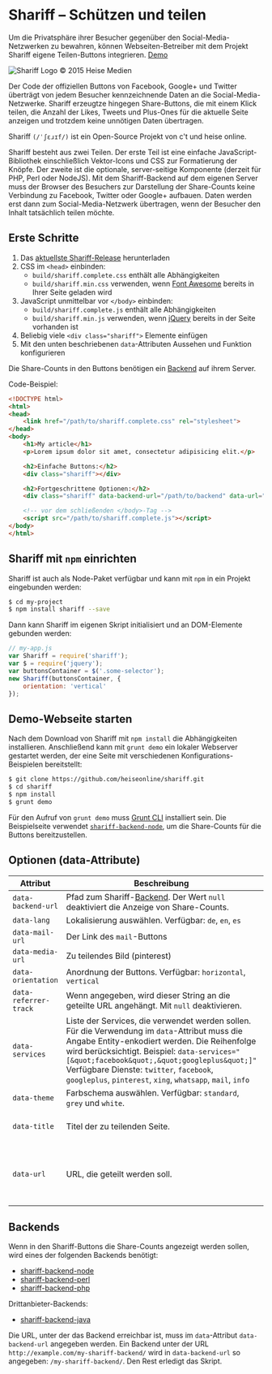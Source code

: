 # Shariff – Schützen und teilen

Um die Privatsphäre ihrer Besucher gegenüber den Social-Media-Netzwerken zu bewahren, können Webseiten-Betreiber mit dem Projekt Shariff eigene Teilen-Buttons integrieren.  [Demo](http://heiseonline.github.io/shariff/)

![Shariff Logo © 2015 Heise Medien](http://www.heise.de/icons/ho/shariff-logo.png)

Der Code der offiziellen Buttons von Facebook, Google+ und Twitter überträgt von jedem Besucher kennzeichnende Daten an die Social-Media-Netzwerke. Shariff erzeugtze hingegen Share-Buttons, die mit einem Klick teilen, die Anzahl der Likes, Tweets und Plus-Ones für die aktuelle Seite anzeigen und trotzdem keine unnötigen Daten übertragen.

Shariff `(/ˈʃɛɹɪf/)` ist ein Open-Source Projekt von c't und heise online.

Shariff besteht aus zwei Teilen. Der erste Teil ist eine einfache JavaScript-Bibliothek einschließlich Vektor-Icons und CSS zur Formatierung der Knöpfe. Der zweite ist die optionale, server-seitige Komponente (derzeit für PHP, Perl oder NodeJS). Mit dem Shariff-Backend auf dem eigenen Server muss der Browser des Besuchers zur Darstellung der Share-Counts keine Verbindung zu Facebook, Twitter oder Google+ aufbauen. Daten werden erst dann zum Social-Media-Netzwerk übertragen, wenn der Besucher den Inhalt tatsächlich teilen möchte.

## Erste Schritte

1. Das [aktuellste Shariff-Release](https://github.com/heiseonline/shariff/releases/latest) herunterladen
2.  CSS im `<head>` einbinden:
    * `build/shariff.complete.css` enthält alle Abhängigkeiten
    * `build/shariff.min.css` verwenden, wenn [Font Awesome](https://github.com/FortAwesome/Font-Awesome) bereits in Ihrer Seite geladen wird
3. JavaScript unmittelbar vor `</body>` einbinden:
    * `build/shariff.complete.js` enthält alle Abhängigkeiten
    * `build/shariff.min.js` verwenden, wenn [jQuery](https://github.com/jquery/jquery) bereits in der Seite vorhanden ist
4. Beliebig viele `<div class="shariff">` Elemente einfügen
5. Mit den unten beschriebenen `data`-Attributen Aussehen und Funktion konfigurieren

Die Share-Counts in den Buttons benötigen ein [Backend](#backends) auf ihrem Server.

Code-Beispiel:

```html
<!DOCTYPE html>
<html>
<head>
    <link href="/path/to/shariff.complete.css" rel="stylesheet">
</head>
<body>
    <h1>My article</h1>
    <p>Lorem ipsum dolor sit amet, consectetur adipisicing elit.</p>

    <h2>Einfache Buttons:</h2>
    <div class="shariff"></div>

    <h2>Fortgeschrittene Optionen:</h2>
    <div class="shariff" data-backend-url="/path/to/backend" data-url="http://www.example.com/my-article.html" data-theme="grey" data-orientation="vertical"></div>

    <!-- vor dem schließenden </body>-Tag -->
    <script src="/path/to/shariff.complete.js"></script>
</body>
</html>
```

## Shariff mit `npm` einrichten

Shariff ist auch als Node-Paket verfügbar und kann mit `npm` in ein Projekt eingebunden werden:

```sh
$ cd my-project
$ npm install shariff --save
```

Dann kann Shariff im eigenen Skript initialisiert und an DOM-Elemente gebunden werden:

```js
// my-app.js
var Shariff = require('shariff');
var $ = require('jquery');
var buttonsContainer = $('.some-selector');
new Shariff(buttonsContainer, {
    orientation: 'vertical'
});
```

## Demo-Webseite starten

Nach dem Download von Shariff mit `npm install` die Abhängigkeiten installieren. Anschließend kann mit `grunt demo` ein lokaler Webserver gestartet werden, der eine Seite mit verschiedenen Konfigurations-Beispielen bereitstellt:

```sh
$ git clone https://github.com/heiseonline/shariff.git
$ cd shariff
$ npm install
$ grunt demo 
```

Für den Aufruf von `grunt demo` muss [Grunt CLI](http://gruntjs.com/getting-started#installing-the-cli) installiert sein. Die Beispielseite verwendet [`shariff-backend-node`](https://github.com/heiseonline/shariff-backend-node), um die Share-Counts für die Buttons bereitzustellen.

## Optionen (data-Attribute)

| Attribut         | Beschreibung | Default |
|------------------|--------------|---------|
| `data-backend-url` | Pfad zum Shariff-[Backend](#backends). Der Wert `null` deaktiviert die Anzeige von Share-Counts.  | `null` |
| `data-lang`      | Lokalisierung auswählen. Verfügbar: `de`, `en`, `es` | `de` |
| `data-mail-url`  | Der Link des `mail`-Buttons | `?view=mail` |
| `data-media-url` | Zu teilendes Bild (pinterest) | `null` |
| `data-orientation` | Anordnung der Buttons. Verfügbar: `horizontal`, `vertical` | `horizontal`  |
| `data-referrer-track` | Wenn angegeben, wird dieser String an die geteilte URL angehängt. Mit `null` deaktivieren. | `null` |
| `data-services`   | Liste der Services, die verwendet werden sollen. Für die Verwendung im `data`-Attribut muss die Angabe Entity-enkodiert werden. Die Reihenfolge wird berücksichtigt. Beispiel: `data-services="[&quot;facebook&quot;,&quot;googleplus&quot;]"` <br> Verfügbare Dienste: `twitter`, `facebook`, `googleplus`, `pinterest`, `xing`, `whatsapp`, `mail`, `info` | Twitter, Facebook, Google+ |
| `data-theme`       | Farbschema auswählen. Verfügbar: `standard`, `grey` und `white`. | `standard` |
| `data-title`       | Titel der zu teilenden Seite. | Entweder `DC.title`/`DC.creator` oder `<title>` | 
| `data-url`         | URL, die geteilt werden soll. | Wenn `data-url` nicht gesetzt ist, wird `link[rel="canonical"]`, `meta[property="og:url"]` oder `location.href` verwendet. |

## Backends

Wenn in den Shariff-Buttons die Share-Counts angezeigt werden sollen, wird eines der folgenden Backends benötigt:

* [shariff-backend-node](http://github.com/heiseonline/shariff-backend-node)
* [shariff-backend-perl](http://github.com/heiseonline/shariff-backend-perl)
* [shariff-backend-php](http://github.com/heiseonline/shariff-backend-php)

Drittanbieter-Backends:

* [shariff-backend-java](http://github.com/headissue/shariff-backend-java)

Die URL, unter der das Backend erreichbar ist, muss im `data`-Attribut `data-backend-url` angegeben werden. Ein Backend unter der URL `http://example.com/my-shariff-backend/` wird in `data-backend-url` so angegeben: `/my-shariff-backend/`. Den Rest erledigt das Skript.
